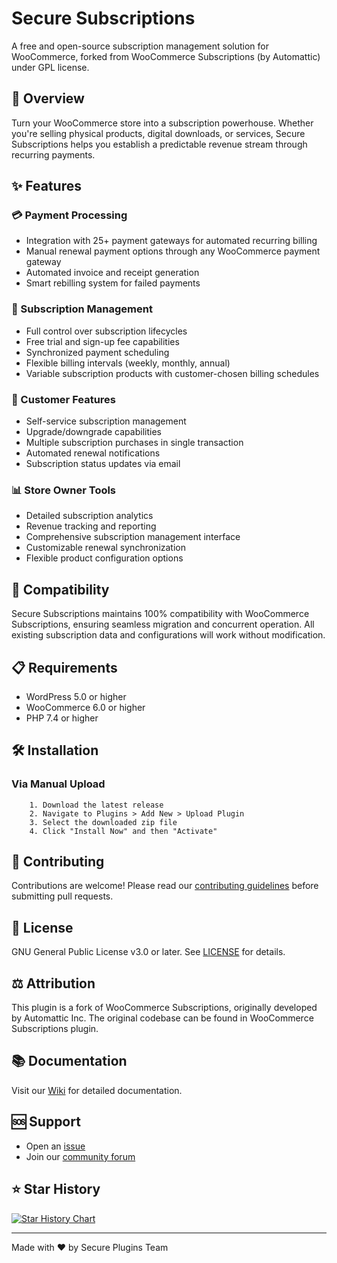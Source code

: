 # Secure Subscriptions

A free and open-source subscription management solution for WooCommerce, forked from WooCommerce Subscriptions (by Automattic) under GPL license.

## 🚀 Overview

Turn your WooCommerce store into a subscription powerhouse. Whether you're selling physical products, digital downloads, or services, Secure Subscriptions helps you establish a predictable revenue stream through recurring payments.

## ✨ Features

### 💳 Payment Processing
- Integration with 25+ payment gateways for automated recurring billing
- Manual renewal payment options through any WooCommerce payment gateway
- Automated invoice and receipt generation
- Smart rebilling system for failed payments

### 🔄 Subscription Management
- Full control over subscription lifecycles
- Free trial and sign-up fee capabilities
- Synchronized payment scheduling
- Flexible billing intervals (weekly, monthly, annual)
- Variable subscription products with customer-chosen billing schedules

### 👥 Customer Features
- Self-service subscription management
- Upgrade/downgrade capabilities
- Multiple subscription purchases in single transaction
- Automated renewal notifications
- Subscription status updates via email

### 📊 Store Owner Tools
- Detailed subscription analytics
- Revenue tracking and reporting
- Comprehensive subscription management interface
- Customizable renewal synchronization
- Flexible product configuration options

## 🔌 Compatibility

Secure Subscriptions maintains 100% compatibility with WooCommerce Subscriptions, ensuring seamless migration and concurrent operation. All existing subscription data and configurations will work without modification.

## 📋 Requirements

- WordPress 5.0 or higher
- WooCommerce 6.0 or higher
- PHP 7.4 or higher

## 🛠️ Installation
### Via Manual Upload

```
    1. Download the latest release
    2. Navigate to Plugins > Add New > Upload Plugin
    3. Select the downloaded zip file
    4. Click "Install Now" and then "Activate"
```
## 🤝 Contributing

Contributions are welcome! Please read our [contributing guidelines](CONTRIBUTING.md) before submitting pull requests.

## 📝 License

GNU General Public License v3.0 or later. See [LICENSE](LICENSE) for details.

## ⚖️ Attribution

This plugin is a fork of WooCommerce Subscriptions, originally developed by Automattic Inc. The original codebase can be found in WooCommerce Subscriptions plugin.

## 📚 Documentation

Visit our [Wiki](../../wiki) for detailed documentation.

## 🆘 Support

- Open an [issue](../../issues)
- Join our [community forum](../../discussions)

## ⭐ Star History

[![Star History Chart](https://api.star-history.com/svg?repos=SecurePlugins/secure-subscriptions&type=Date)](https://star-history.com/#SecurePlugins/secure-subscriptions&Date)

---
Made with ❤️ by Secure Plugins Team
